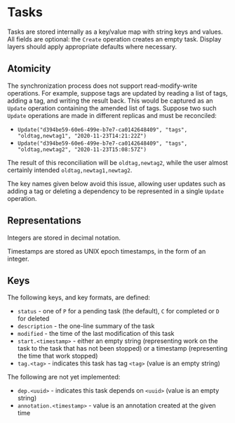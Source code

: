 # Tasks

Tasks are stored internally as a key/value map with string keys and values.
All fields are optional: the `Create` operation creates an empty task.
Display layers should apply appropriate defaults where necessary.

## Atomicity

The synchronization process does not support read-modify-write operations.
For example, suppose tags are updated by reading a list of tags, adding a tag, and writing the result back.
This would be captured as an `Update` operation containing the amended list of tags.
Suppose two such `Update` operations are made in different replicas and must be reconciled:
 * `Update("d394be59-60e6-499e-b7e7-ca0142648409", "tags", "oldtag,newtag1", "2020-11-23T14:21:22Z")`
 * `Update("d394be59-60e6-499e-b7e7-ca0142648409", "tags", "oldtag,newtag2", "2020-11-23T15:08:57Z")`

The result of this reconciliation will be `oldtag,newtag2`, while the user almost certainly intended `oldtag,newtag1,newtag2`.

The key names given below avoid this issue, allowing user updates such as adding a tag or deleting a dependency to be represented in a single `Update` operation.

## Representations

Integers are stored in decimal notation.

Timestamps are stored as UNIX epoch timestamps, in the form of an integer.

## Keys

The following keys, and key formats, are defined:

* `status` - one of `P` for a pending task (the default), `C` for completed or `D` for deleted
* `description` - the one-line summary of the task
* `modified` - the time of the last modification of this task
* `start.<timestamp>` - either an empty string (representing work on the task to the task that has not been stopped) or a timestamp (representing the time that work stopped)
* `tag.<tag>` - indicates this task has tag `<tag>` (value is an empty string)

The following are not yet implemented:

* `dep.<uuid>` - indicates this task depends on `<uuid>` (value is an empty string)
* `annotation.<timestamp>` - value is an annotation created at the given time
